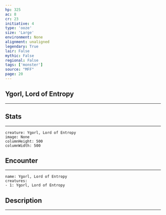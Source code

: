 ```yaml
---
hp: 325
ac: 8
cr: 23
initiative: 4
type: 'ooze'    
size: 'Large'
environment: None
alignment: unaligned
legendary: True
lair: False
mythic: False
regional: False
tags: ['monster']
source: "MFF"
page: 20
---
```


## Ygorl, Lord of Entropy
---



## Stats
---

```statblock
creature: Ygorl, Lord of Entropy
image: None
columnHeight: 500
columnWidth: 500
```

## Encounter
---

```encounter-table
name: Ygorl, Lord of Entropy
creatures:
- 1: Ygorl, Lord of Entropy
```

## Description
---




